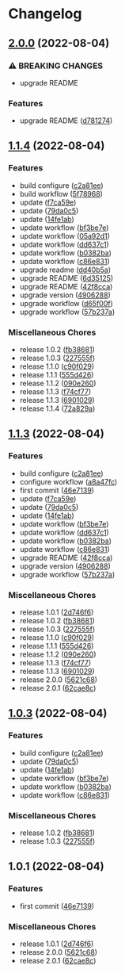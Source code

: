 # Changelog

## [2.0.0](https://github.com/JonDotsoy/demo-release-please/compare/v1.1.4...v2.0.0) (2022-08-04)


### ⚠ BREAKING CHANGES

* upgrade README

### Features

* upgrade README ([d781274](https://github.com/JonDotsoy/demo-release-please/commit/d7812749e57ac7a13005b259c0ed9ea79e4818ed))

## [1.1.4](https://github.com/JonDotsoy/demo-release-please/compare/v1.0.1...v1.1.4) (2022-08-04)


### Features

* build configure ([c2a81ee](https://github.com/JonDotsoy/demo-release-please/commit/c2a81ee4c68817421ae489a0e687f5e6a9068293))
* build workflow ([5f78968](https://github.com/JonDotsoy/demo-release-please/commit/5f78968b4c0498ddf91169d8c074abe572d40548))
* update ([f7ca59e](https://github.com/JonDotsoy/demo-release-please/commit/f7ca59e14a7ea5e371e20290464d0741bae1e76c))
* update ([79da0c5](https://github.com/JonDotsoy/demo-release-please/commit/79da0c58c251afad4dac59bf1f1ce5e08ce1a9f8))
* update ([14fe1ab](https://github.com/JonDotsoy/demo-release-please/commit/14fe1ab381fafa1660953e03ab536e3e7b9d79f9))
* update  workflow ([bf3be7e](https://github.com/JonDotsoy/demo-release-please/commit/bf3be7eab00574b09e8d43c70218c9d7935d8a0c))
* update workflow ([05a92d1](https://github.com/JonDotsoy/demo-release-please/commit/05a92d1087594a6145e9384a548eec0f9896ab13))
* update workflow ([dd637c1](https://github.com/JonDotsoy/demo-release-please/commit/dd637c13e549f6417292ff9bc2634f674aa6359c))
* update workflow ([b0382ba](https://github.com/JonDotsoy/demo-release-please/commit/b0382ba51ca34a9c2d9e18c1b9b29445b23f9064))
* update workflow ([c86e831](https://github.com/JonDotsoy/demo-release-please/commit/c86e8314f0c40de1e2a7a5e36c434bf5384e95a9))
* upgrade readme ([dd40b5a](https://github.com/JonDotsoy/demo-release-please/commit/dd40b5a080983b7c2572361fb333e7d8c69fcb2b))
* upgrade README ([6d35125](https://github.com/JonDotsoy/demo-release-please/commit/6d35125b2966b925ba1db01adcb867f66c10775b))
* upgrade README ([42f8cca](https://github.com/JonDotsoy/demo-release-please/commit/42f8ccab702ea5137fb6a778440e06b62b6e1f76))
* upgrade version ([4906288](https://github.com/JonDotsoy/demo-release-please/commit/49062883a55a56c5dae15b9c8e9754b2ace5ef6c))
* upgrade workflow ([d65f00f](https://github.com/JonDotsoy/demo-release-please/commit/d65f00f9fa654ee17a391ebe32da51d6f59b2352))
* upgrade workflow ([57b237a](https://github.com/JonDotsoy/demo-release-please/commit/57b237a05083775d1b1cf9082de64c9c273af8d2))


### Miscellaneous Chores

* release 1.0.2 ([fb38681](https://github.com/JonDotsoy/demo-release-please/commit/fb386812b6c80f9174909be2f1b2cea396f77ffe))
* release 1.0.3 ([227555f](https://github.com/JonDotsoy/demo-release-please/commit/227555fff10487e7035cbffbadac9d9f102510f2))
* release 1.1.0 ([c90f029](https://github.com/JonDotsoy/demo-release-please/commit/c90f02964907313b84b75b160ebb35d0444fbc45))
* release 1.1.1 ([555d426](https://github.com/JonDotsoy/demo-release-please/commit/555d426aaa35332731b74780eb6f1dfb7167f9de))
* release 1.1.2 ([090e260](https://github.com/JonDotsoy/demo-release-please/commit/090e26007f94328318bd64c2da2fc698f919fcb1))
* release 1.1.3 ([f74cf77](https://github.com/JonDotsoy/demo-release-please/commit/f74cf77d121c999aae277351aa091be9474f2d58))
* release 1.1.3 ([6901029](https://github.com/JonDotsoy/demo-release-please/commit/6901029b110c8fdc78eb31ca307ed63d45c83cef))
* release 1.1.4 ([72a829a](https://github.com/JonDotsoy/demo-release-please/commit/72a829a90b52095aa8c08dc67c505af8da54f250))

## [1.1.3](https://github.com/JonDotsoy/demo-release-please/compare/demo-release-please-v1.1.2...demo-release-please-v1.1.3) (2022-08-04)


### Features

* build configure ([c2a81ee](https://github.com/JonDotsoy/demo-release-please/commit/c2a81ee4c68817421ae489a0e687f5e6a9068293))
* configure workflow ([a8a47fc](https://github.com/JonDotsoy/demo-release-please/commit/a8a47fcc90534548aa115e644107149ac14c0af1))
* first commit ([46e7139](https://github.com/JonDotsoy/demo-release-please/commit/46e7139618e41f84de573fe252c63a8a3c8af541))
* update ([f7ca59e](https://github.com/JonDotsoy/demo-release-please/commit/f7ca59e14a7ea5e371e20290464d0741bae1e76c))
* update ([79da0c5](https://github.com/JonDotsoy/demo-release-please/commit/79da0c58c251afad4dac59bf1f1ce5e08ce1a9f8))
* update ([14fe1ab](https://github.com/JonDotsoy/demo-release-please/commit/14fe1ab381fafa1660953e03ab536e3e7b9d79f9))
* update  workflow ([bf3be7e](https://github.com/JonDotsoy/demo-release-please/commit/bf3be7eab00574b09e8d43c70218c9d7935d8a0c))
* update workflow ([dd637c1](https://github.com/JonDotsoy/demo-release-please/commit/dd637c13e549f6417292ff9bc2634f674aa6359c))
* update workflow ([b0382ba](https://github.com/JonDotsoy/demo-release-please/commit/b0382ba51ca34a9c2d9e18c1b9b29445b23f9064))
* update workflow ([c86e831](https://github.com/JonDotsoy/demo-release-please/commit/c86e8314f0c40de1e2a7a5e36c434bf5384e95a9))
* upgrade README ([42f8cca](https://github.com/JonDotsoy/demo-release-please/commit/42f8ccab702ea5137fb6a778440e06b62b6e1f76))
* upgrade version ([4906288](https://github.com/JonDotsoy/demo-release-please/commit/49062883a55a56c5dae15b9c8e9754b2ace5ef6c))
* upgrade workflow ([57b237a](https://github.com/JonDotsoy/demo-release-please/commit/57b237a05083775d1b1cf9082de64c9c273af8d2))


### Miscellaneous Chores

* release 1.0.1 ([2d746f6](https://github.com/JonDotsoy/demo-release-please/commit/2d746f679602ddfa3e959f0aed4c12afd192eb3c))
* release 1.0.2 ([fb38681](https://github.com/JonDotsoy/demo-release-please/commit/fb386812b6c80f9174909be2f1b2cea396f77ffe))
* release 1.0.3 ([227555f](https://github.com/JonDotsoy/demo-release-please/commit/227555fff10487e7035cbffbadac9d9f102510f2))
* release 1.1.0 ([c90f029](https://github.com/JonDotsoy/demo-release-please/commit/c90f02964907313b84b75b160ebb35d0444fbc45))
* release 1.1.1 ([555d426](https://github.com/JonDotsoy/demo-release-please/commit/555d426aaa35332731b74780eb6f1dfb7167f9de))
* release 1.1.2 ([090e260](https://github.com/JonDotsoy/demo-release-please/commit/090e26007f94328318bd64c2da2fc698f919fcb1))
* release 1.1.3 ([f74cf77](https://github.com/JonDotsoy/demo-release-please/commit/f74cf77d121c999aae277351aa091be9474f2d58))
* release 1.1.3 ([6901029](https://github.com/JonDotsoy/demo-release-please/commit/6901029b110c8fdc78eb31ca307ed63d45c83cef))
* release 2.0.0 ([5621c68](https://github.com/JonDotsoy/demo-release-please/commit/5621c684ff567a239117f23e6868336951c61135))
* release 2.0.1 ([62cae8c](https://github.com/JonDotsoy/demo-release-please/commit/62cae8ce0720869c17c3a4d5bfd2629f6b222355))

## [1.0.3](https://github.com/JonDotsoy/demo-release-please/compare/v1.0.1...v1.0.3) (2022-08-04)


### Features

* build configure ([c2a81ee](https://github.com/JonDotsoy/demo-release-please/commit/c2a81ee4c68817421ae489a0e687f5e6a9068293))
* update ([79da0c5](https://github.com/JonDotsoy/demo-release-please/commit/79da0c58c251afad4dac59bf1f1ce5e08ce1a9f8))
* update ([14fe1ab](https://github.com/JonDotsoy/demo-release-please/commit/14fe1ab381fafa1660953e03ab536e3e7b9d79f9))
* update  workflow ([bf3be7e](https://github.com/JonDotsoy/demo-release-please/commit/bf3be7eab00574b09e8d43c70218c9d7935d8a0c))
* update workflow ([b0382ba](https://github.com/JonDotsoy/demo-release-please/commit/b0382ba51ca34a9c2d9e18c1b9b29445b23f9064))
* update workflow ([c86e831](https://github.com/JonDotsoy/demo-release-please/commit/c86e8314f0c40de1e2a7a5e36c434bf5384e95a9))


### Miscellaneous Chores

* release 1.0.2 ([fb38681](https://github.com/JonDotsoy/demo-release-please/commit/fb386812b6c80f9174909be2f1b2cea396f77ffe))
* release 1.0.3 ([227555f](https://github.com/JonDotsoy/demo-release-please/commit/227555fff10487e7035cbffbadac9d9f102510f2))

## 1.0.1 (2022-08-04)


### Features

* first commit ([46e7139](https://github.com/JonDotsoy/demo-release-please/commit/46e7139618e41f84de573fe252c63a8a3c8af541))


### Miscellaneous Chores

* release 1.0.1 ([2d746f6](https://github.com/JonDotsoy/demo-release-please/commit/2d746f679602ddfa3e959f0aed4c12afd192eb3c))
* release 2.0.0 ([5621c68](https://github.com/JonDotsoy/demo-release-please/commit/5621c684ff567a239117f23e6868336951c61135))
* release 2.0.1 ([62cae8c](https://github.com/JonDotsoy/demo-release-please/commit/62cae8ce0720869c17c3a4d5bfd2629f6b222355))
